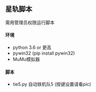 星轨脚本
---
需用管理员权限运行脚本

#### 环境
- python 3.6 or 更高
- pywin32 (pip install pywin32)
- MuMu模拟器

#### 脚本
- tie5.py 自动铁机队5 (按键设置请看pic)
